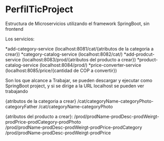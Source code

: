 # PerfilTicProject

Estructura de Microservicios utilizando el framework SpringBoot, sin frontend

Los servicios:

  *add-category-service (localhost:8081/cat/{atributos de la categoria a crear})
  *category-catalog-service (localhost:8082/cat/)
  *add-prodcut-service (localhost:8083/prod/{atributos del producto a crear})
  *product-catalog-service (localhost:8084/prod/)
  *price-converter-service (localhost:8085/price/{cantidad de COP a convertir})


Son los que alcance a Trabajar, se pueden descargar y ejecutar como SpringBoot project, y si se dirige a la URL localhost se pueden 
ver trabajando

{atributos de la categoria a crear}
                          /cat/categoryName-categoryPhoto-categoryFather 
                          /cat/categoryName-categoryPhoto


{atributos del producto a crear}:
                        /prod/prodName-prodDesc-prodWeirgt-prodPrice-prodCategory-prodPhoto  
		  	/prod/prodName-prodDesc-prodWeirgt-prodPrice-prodCategory
			/prod/prodName-prodDesc-prodWeirgt-prodPrice
